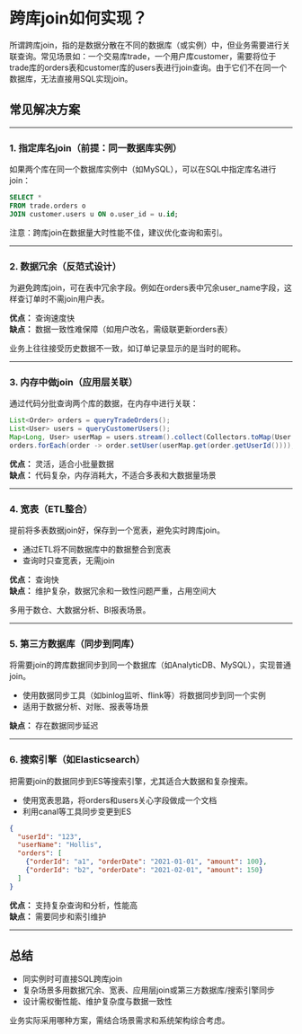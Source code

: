 # 跨库join如何实现？

所谓跨库join，指的是数据分散在不同的数据库（或实例）中，但业务需要进行关联查询。常见场景如：一个交易库trade，一个用户库customer，需要将位于trade库的orders表和customer库的users表进行join查询。由于它们不在同一个数据库，无法直接用SQL实现join。

## 常见解决方案

---

### 1. 指定库名join（前提：同一数据库实例）

如果两个库在同一个数据库实例中（如MySQL），可以在SQL中指定库名进行join：

```sql
SELECT *
FROM trade.orders o
JOIN customer.users u ON o.user_id = u.id;
```

注意：跨库join在数据量大时性能不佳，建议优化查询和索引。

---

### 2. 数据冗余（反范式设计）

为避免跨库join，可在表中冗余字段。例如在orders表中冗余user_name字段，这样查订单时不需join用户表。

**优点：** 查询速度快  
**缺点：** 数据一致性难保障（如用户改名，需级联更新orders表）

业务上往往接受历史数据不一致，如订单记录显示的是当时的昵称。

---

### 3. 内存中做join（应用层关联）

通过代码分批查询两个库的数据，在内存中进行关联：

```java
List<Order> orders = queryTradeOrders();
List<User> users = queryCustomerUsers();
Map<Long, User> userMap = users.stream().collect(Collectors.toMap(User::getId, u -> u));
orders.forEach(order -> order.setUser(userMap.get(order.getUserId())));
```

**优点：** 灵活，适合小批量数据  
**缺点：** 代码复杂，内存消耗大，不适合多表和大数据量场景

---

### 4. 宽表（ETL整合）

提前将多表数据join好，保存到一个宽表，避免实时跨库join。

- 通过ETL将不同数据库中的数据整合到宽表
- 查询时只查宽表，无需join

**优点：** 查询快  
**缺点：** 维护复杂，数据冗余和一致性问题严重，占用空间大

多用于数仓、大数据分析、BI报表场景。

---

### 5. 第三方数据库（同步到同库）

将需要join的跨库数据同步到同一个数据库（如AnalyticDB、MySQL），实现普通join。

- 使用数据同步工具（如binlog监听、flink等）将数据同步到同一个实例
- 适用于数据分析、对账、报表等场景

**缺点：** 存在数据同步延迟

---

### 6. 搜索引擎（如Elasticsearch）

把需要join的数据同步到ES等搜索引擎，尤其适合大数据和复杂搜索。

- 使用宽表思路，将orders和users关心字段做成一个文档
- 利用canal等工具同步变更到ES

```json
{
  "userId": "123",
  "userName": "Hollis",
  "orders": [
    {"orderId": "a1", "orderDate": "2021-01-01", "amount": 100},
    {"orderId": "b2", "orderDate": "2021-02-01", "amount": 150}
  ]
}
```

**优点：** 支持复杂查询和分析，性能高  
**缺点：** 需要同步和索引维护

---

## 总结

- 同实例时可直接SQL跨库join
- 复杂场景多用数据冗余、宽表、应用层join或第三方数据库/搜索引擎同步
- 设计需权衡性能、维护复杂度与数据一致性

业务实际采用哪种方案，需结合场景需求和系统架构综合考虑。
